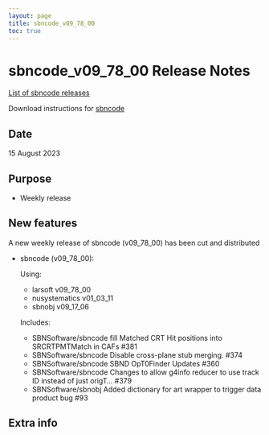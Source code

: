 ```yaml
---
layout: page
title: sbncode_v09_78_00
toc: true
---
```


sbncode_v09_78_00 Release Notes
=======================================================================================

[List of sbncode releases](https://sbnsoftware.github.io/AnalysisInfrastructure/ReleaseManagement/Releases/List_of_SBN_code_releases)

Download instructions for [sbncode]()

Date
---------------------------------------------------
15 August 2023

Purpose
---------------------------------------------------
* Weekly release

New features
---------------------------------------------------
A new weekly release of sbncode (v09_78_00) has been cut and distributed

* sbncode (v09_78_00):
  
  Using:
  * larsoft         v09_78_00
  * nusystematics   v01_03_11
  * sbnobj          v09_17_06


  Includes:
  *  SBNSoftware/sbncode fill Matched CRT Hit positions into SRCRTPMTMatch in CAFs #381
  *  SBNSoftware/sbncode Disable cross-plane stub merging. #374
  *  SBNSoftware/sbncode SBND OpT0Finder Updates #360
  *  SBNSoftware/sbncode Changes to allow g4info reducer to use track ID instead of just origT… #379
  *  SBNSoftware/sbnobj Added dictionary for art wrapper to trigger data product bug #93
  
Extra info
---------------------------------------------------
